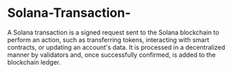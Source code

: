 # Solana-Transaction-
A Solana transaction is a signed request sent to the Solana blockchain to perform an action, such as transferring tokens, interacting with smart contracts, or updating an account's data. It is processed in a decentralized manner by validators and, once successfully confirmed, is added to the blockchain ledger.
